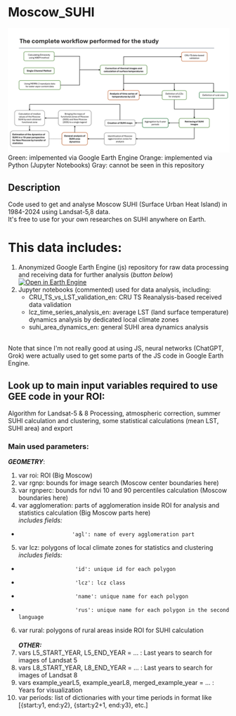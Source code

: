 # Moscow_SUHI
![Workflow](scheme.jpg)
Green: imlpemented via Google Earth Engine
Orange: implemented via Python (Jupyter Notebooks)
Gray: cannot be seen in this repository

## Description
Code used to get and analyse Moscow SUHI (Surface Urban Heat Island) in 1984-2024 using Landsat-5,8 data.
<br>
It's free to use for your own researches on SUHI anywhere on Earth.

# This data includes:
1. Anonymized Google Earth Engine (js) repository for raw data processing and receiving data for further analysis (*button below*) <br>
[![Open in Earth Engine](https://img.shields.io/badge/Open%20in-GEE-green?style=flat&logo=googleearthengine)](https://code.earthengine.google.com/b010e4836f3df60e942859e02eec83e8?noload=true)
3. Jupyter notebooks (commented) used for data analysis, including:
   - CRU_TS_vs_LST_validation_en: CRU TS Reanalysis-based received data validation
   - lcz_time_series_analysis_en: average LST (land surface temperature) dynamics analysis by dedicated local climate zones
   - suhi_area_dynamics_en: general SUHI area dynamics analysis
<br>
Note that since I'm not really good at using JS, neural networks (ChatGPT, Grok) were actually used to get some parts of the JS code in Google Earth Engine.
<br>

## Look up to main input variables required to use GEE code in your ROI:
Algorithm for Landsat-5 & 8 Processing, atmospheric correction, summer SUHI calculation and clustering, some statistical calculations (mean LST, SUHI area) and export

### Main used parameters:
***GEOMETRY***:
<br>
1. var roi: ROI (Big Moscow) <br>
2. var rgnp: bounds for image search (Moscow center boundaries here) <br>
3. var rgnperc: bounds for ndvi 10 and 90 percentiles calculation (Moscow boundaries here) <br>
4. var agglomeration: parts of agglomeration inside ROI for analysis and statistics calculation (Big Moscow parts here) <br>
*includes fields:* <br>
-                      'agl': name of every agglomeration part
5. var lcz: polygons of local climate zones for statistics and clustering <br>
*includes fields:* <br>
-                       'id': unique id for each polygon
-                       'lcz': lcz class
-                       'name': unique name for each polygon
-                       'rus': unique name for each polygon in the second language
6. var rural: polygons of rural areas inside ROI for SUHI calculation
<br><br>***OTHER:***
7. vars L5_START_YEAR, L5_END_YEAR = ... : Last years to search for images of Landsat 5<br>
8. vars L8_START_YEAR, L8_END_YEAR = ... : Last years to search for images of Landsat 8<br>
9. vars example_yearL5, example_yearL8, merged_example_year = ... : Years for visualization<br>
10. var periods: list of dictionaries with your time periods in format like [{start:y1, end:y2}, {start:y2+1, end:y3}, etc.]


